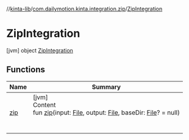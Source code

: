//[kinta-lib](../../../index.md)/[com.dailymotion.kinta.integration.zip](../index.md)/[ZipIntegration](index.md)



# ZipIntegration  
 [jvm] object [ZipIntegration](index.md)   


## Functions  
  
|  Name |  Summary | 
|---|---|
| <a name="com.dailymotion.kinta.integration.zip/ZipIntegration/zip/#java.io.File#java.io.File#java.io.File?/PointingToDeclaration/"></a>[zip](zip.md)| <a name="com.dailymotion.kinta.integration.zip/ZipIntegration/zip/#java.io.File#java.io.File#java.io.File?/PointingToDeclaration/"></a>[jvm]  <br>Content  <br>fun [zip](zip.md)(input: [File](https://docs.oracle.com/javase/8/docs/api/java/io/File.html), output: [File](https://docs.oracle.com/javase/8/docs/api/java/io/File.html), baseDir: [File](https://docs.oracle.com/javase/8/docs/api/java/io/File.html)? = null)  <br><br><br>|

